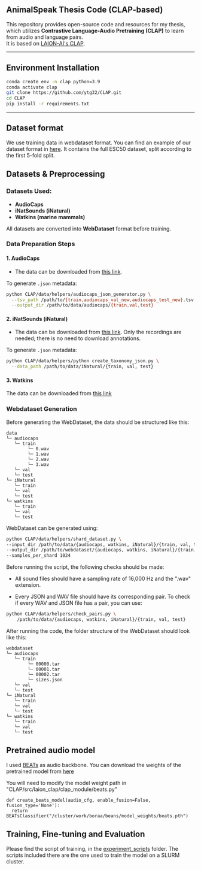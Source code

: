 ## AnimalSpeak Thesis Code (CLAP-based)

This repository provides open-source code and resources for my thesis, which utilizes **Contrastive Language-Audio Pretraining (CLAP)** to learn from audio and language pairs.  
It is based on [LAION-AI's CLAP](https://github.com/LAION-AI/CLAP).

---


## Environment Installation

```bash
conda create env -n clap python=3.9
conda activate clap
git clone https://github.com/ytg32/CLAP.git
cd CLAP
pip install -r requirements.txt
  ```

---

## Dataset format
We use training data in webdataset format. You can find an example of our dataset format in [here](https://drive.google.com/drive/folders/1scyH43eQAcrBz-5fAw44C6RNBhC3ejvX?usp=sharing).
It contains the full ESC50 dataset, split according to the first 5-fold split.


## Datasets & Preprocessing

### Datasets Used:
- **AudioCaps**  
- **iNatSounds (iNatural)**  
- **Watkins (marine mammals)**

All datasets are converted into **WebDataset** format before training.

### Data Preparation Steps

#### 1. AudioCaps

- The data can be downloaded from [this link](https://www.kaggle.com/datasets/nickkar30/audiocaps).

To generate `.json` metadata:

```bash
python CLAP/data/helpers/audiocaps_json_generator.py \
  --tsv_path /path/to/{train,audiocaps_val_new,audiocaps_test_new}.tsv \
  --output_dir /path/to/data/audiocaps/{train,val,test}
  ```

#### 2. iNatSounds (iNatural)

- The data can be downloaded from [this link](https://github.com/visipedia/inat_sounds/tree/main/2024). Only the recordings are needed; there is no need to download annotations.

To generate `.json` metadata:

```bash
python CLAP/data/helpers/python create_taxonomy_json.py \
  --data_path /path/to/data/iNatural/{train, val, test}
```

#### 3. Watkins

The data can be downloaded from [this link]()

### Webdataset Generation

Before generating the WebDataset, the data should be structured like this:

    data
    └─ audiocaps
       └─ train
            └─ 0.wav
            └─ 1.wav
            └─ 2.wav
            └─ 3.wav
       └─ val
       └─ test
    └─ iNatural
       └─ train
       └─ val
       └─ test
    └─ watkins
       └─ train
       └─ val
       └─ test

WebDataset can be generated using:

```bash
python CLAP/data/helpers/shard_dataset.py \
--input_dir /path/to/data/{audiocaps, watkins, iNatural}/{train, val, test} \
--output_dir /path/to/webdataset/{audiocaps, watkins, iNatural}/{train, val, test} \
--samples_per_shard 1024
```

Before running the script, the following checks should be made:

* All sound files should have a sampling rate of 16,000 Hz and the ".wav" extension.

* Every JSON and WAV file should have its corresponding pair. To check if every WAV and JSON file has a pair, you can use:

```bash
python CLAP/data/helpers/check_pairs.py \
    /path/to/data/{audiocaps, watkins, iNatural}/{train, val, test}
```

After running the code, the folder structure of the WebDataset should look like this:

    webdataset
    └─ audiocaps
       └─ train
            └─ 00000.tar
            └─ 00001.tar
            └─ 00002.tar
            └─ sizes.json
       └─ val
       └─ test
    └─ iNatural
       └─ train
       └─ val
       └─ test
    └─ watkins
       └─ train
       └─ val
       └─ test

## Pretrained audio model

I used [BEATs](https://github.com/microsoft/unilm/tree/master/beats) as audio backbone. You can download the weights of the pretrained model from [here]()

You will need to modify the model weight path in "CLAP/src/laion_clap/clap_module/beats.py"

    def create_beats_model(audio_cfg, enable_fusion=False, fusion_type='None'):
      return BEATsClassifier("/cluster/work/boraa/beans/model_weights/beats.pth")


## Training, Fine-tuning and Evaluation
Please find the script of training, in the [experiment_scripts](./experiment_scripts) folder. 
The scripts included there are the one used to train the model on a SLURM cluster. 

